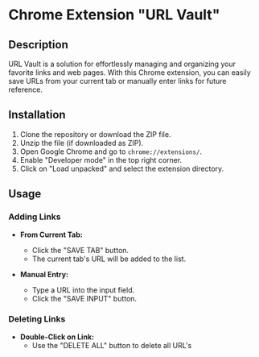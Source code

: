 # Chrome Extension "URL Vault"

## Description

URL Vault is a solution for effortlessly managing and organizing your favorite links and web pages. With this Chrome extension, you can easily save URLs from your current tab or manually enter links for future reference.

## Installation

1. Clone the repository or download the ZIP file.
2. Unzip the file (if downloaded as ZIP).
3. Open Google Chrome and go to `chrome://extensions/`.
4. Enable "Developer mode" in the top right corner.
5. Click on "Load unpacked" and select the extension directory.

## Usage

### Adding Links

- **From Current Tab:**
  - Click the "SAVE TAB" button.
  - The current tab's URL will be added to the list.

- **Manual Entry:**
  - Type a URL into the input field.
  - Click the "SAVE INPUT" button.

### Deleting Links

- **Double-Click on Link:**
  - Use the "DELETE ALL" button to delete all URL's

